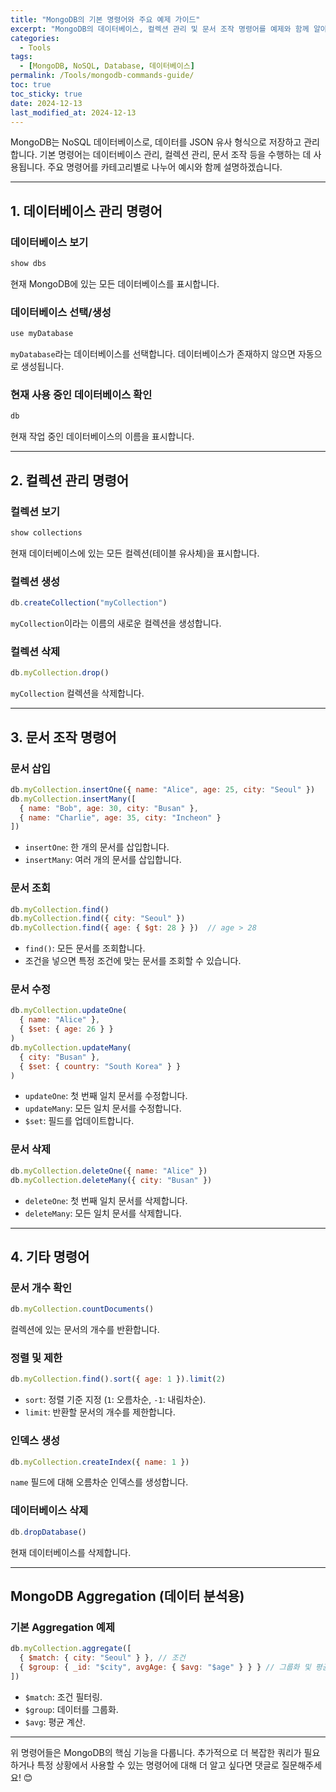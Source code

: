 ```yaml
---
title: "MongoDB의 기본 명령어와 주요 예제 가이드"
excerpt: "MongoDB의 데이터베이스, 컬렉션 관리 및 문서 조작 명령어를 예제와 함께 알아보고, NoSQL 데이터베이스의 활용법을 이해합니다."
categories:
  - Tools
tags:
  - [MongoDB, NoSQL, Database, 데이터베이스]
permalink: /Tools/mongodb-commands-guide/
toc: true
toc_sticky: true
date: 2024-12-13
last_modified_at: 2024-12-13
---
```


MongoDB는 NoSQL 데이터베이스로, 데이터를 JSON 유사 형식으로 저장하고 관리합니다. 기본 명령어는 데이터베이스 관리, 컬렉션 관리, 문서 조작 등을 수행하는 데 사용됩니다. 주요 명령어를 카테고리별로 나누어 예시와 함께 설명하겠습니다.

---

## 1. 데이터베이스 관리 명령어

### 데이터베이스 보기

```bash
show dbs
```

현재 MongoDB에 있는 모든 데이터베이스를 표시합니다.

### 데이터베이스 선택/생성

```javascript
use myDatabase
```

`myDatabase`라는 데이터베이스를 선택합니다. 데이터베이스가 존재하지 않으면 자동으로 생성됩니다.

### 현재 사용 중인 데이터베이스 확인

```javascript
db
```

현재 작업 중인 데이터베이스의 이름을 표시합니다.

---

## 2. 컬렉션 관리 명령어

### 컬렉션 보기

```javascript
show collections
```

현재 데이터베이스에 있는 모든 컬렉션(테이블 유사체)을 표시합니다.

### 컬렉션 생성

```javascript
db.createCollection("myCollection")
```

`myCollection`이라는 이름의 새로운 컬렉션을 생성합니다.

### 컬렉션 삭제

```javascript
db.myCollection.drop()
```

`myCollection` 컬렉션을 삭제합니다.

---

## 3. 문서 조작 명령어

### 문서 삽입

```javascript
db.myCollection.insertOne({ name: "Alice", age: 25, city: "Seoul" })
db.myCollection.insertMany([
  { name: "Bob", age: 30, city: "Busan" },
  { name: "Charlie", age: 35, city: "Incheon" }
])
```

- `insertOne`: 한 개의 문서를 삽입합니다.
- `insertMany`: 여러 개의 문서를 삽입합니다.

### 문서 조회

```javascript
db.myCollection.find()
db.myCollection.find({ city: "Seoul" })
db.myCollection.find({ age: { $gt: 28 } })  // age > 28
```

- `find()`: 모든 문서를 조회합니다.
- 조건을 넣으면 특정 조건에 맞는 문서를 조회할 수 있습니다.

### 문서 수정

```javascript
db.myCollection.updateOne(
  { name: "Alice" },
  { $set: { age: 26 } }
)
db.myCollection.updateMany(
  { city: "Busan" },
  { $set: { country: "South Korea" } }
)
```

- `updateOne`: 첫 번째 일치 문서를 수정합니다.
- `updateMany`: 모든 일치 문서를 수정합니다.
- `$set`: 필드를 업데이트합니다.

### 문서 삭제

```javascript
db.myCollection.deleteOne({ name: "Alice" })
db.myCollection.deleteMany({ city: "Busan" })
```

- `deleteOne`: 첫 번째 일치 문서를 삭제합니다.
- `deleteMany`: 모든 일치 문서를 삭제합니다.

---

## 4. 기타 명령어

### 문서 개수 확인

```javascript
db.myCollection.countDocuments()
```

컬렉션에 있는 문서의 개수를 반환합니다.

### 정렬 및 제한

```javascript
db.myCollection.find().sort({ age: 1 }).limit(2)
```

- `sort`: 정렬 기준 지정 (`1`: 오름차순, `-1`: 내림차순).
- `limit`: 반환할 문서의 개수를 제한합니다.

### 인덱스 생성

```javascript
db.myCollection.createIndex({ name: 1 })
```

`name` 필드에 대해 오름차순 인덱스를 생성합니다.

### 데이터베이스 삭제

```javascript
db.dropDatabase()
```

현재 데이터베이스를 삭제합니다.

---

## MongoDB Aggregation (데이터 분석용)

### 기본 Aggregation 예제

```javascript
db.myCollection.aggregate([
  { $match: { city: "Seoul" } }, // 조건
  { $group: { _id: "$city", avgAge: { $avg: "$age" } } } // 그룹화 및 평균 계산
])
```

- `$match`: 조건 필터링.
- `$group`: 데이터를 그룹화.
- `$avg`: 평균 계산.

---

위 명령어들은 MongoDB의 핵심 기능을 다룹니다. 추가적으로 더 복잡한 쿼리가 필요하거나 특정 상황에서 사용할 수 있는 명령어에 대해 더 알고 싶다면 댓글로 질문해주세요! 😊

